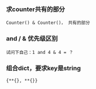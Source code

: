 ### 求counter共有的部分
```
Counter() & Counter()， 共有的部分
```
### and / & 优先级区别
```
试问下自己：1 and 4 & 4 = ？
```
### 组合dict，要求key是string
```
{**{}, **{}}
```
